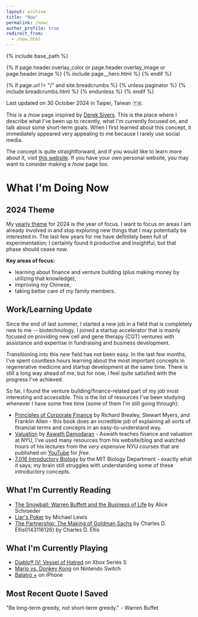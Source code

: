 ```yaml
---
layout: archive
title: "Now"
permalink: /now/
author_profile: true
redirect_from:
  - /now.html
---
```


{% include base_path %}

{% if page.header.overlay_color or page.header.overlay_image or page.header.image %}
  {% include page__hero.html %}
{% endif %}

{% if page.url != "/" and site.breadcrumbs %}
  {% unless paginator %}
    {% include breadcrumbs.html %}
  {% endunless %}
{% endif %}

Last updated on 30 October 2024 in Taipei, Taiwan 🇹🇼.

This is a /now page inspired by [Derek Sivers](https://sive.rs). This is the place where I describe what I've been up to recently, what I'm currently focused on, and talk about some short-term goals. When I first learned about this concept, it immediately appeared very appealing to me because I rarely use social media.

The concept is quite straightforward, and if you would like to learn more about it, visit [this website](https://nownownow.com/about). If you have your own personal website, you may want to consider making a /now page too.

# What I'm Doing Now

## 2024 Theme

My [yearly theme](https://www.youtube.com/watch?v=NVGuFdX5guE&embeds_referring_euri=https%3A%2F%2Fwww.themesystem.com%2F&source_ve_path=MjM4NTE&feature=emb_title) for 2024 is the year of focus. I want to focus on areas I am already involved in and stop exploring new things that I may potentially be interested in. The last few years for me have definitely been full of experimentation; I certainly found it productive and insightful, but that phase should cease now.

**Key areas of focus:**
- learning about finance and venture building (plus making money by utilizing that knowledge),
- improving my Chinese,
- taking better care of my family members.

## Work/Learning Update

Since the end of last summer, I started a new job in a field that is completely new to me -- biotechnology. I joined a startup accelerator that is mainly focused on providing new cell and gene therapy (CGT) ventures with assistance and expertise in fundraising and business development.

Transitioning into this new field has not been easy. In the last few months, I've spent countless hours learning about the most important concepts in regenerative medicine and startup development at the same time. There is still a long way ahead of me, but for now, I feel quite satisfied with the progress I've achieved.

So far, I found the venture building/finance-related part of my job most interesting and accessible. This is the list of resources I've been studying whenever I have some free time (some of them I'm still going through):
- [Principles of Corporate Finance](https://www.amazon.com/Principles-Corporate-Finance-Richard-Brealey/dp/1260565556) by Richard Brealey, Stewart Myers, and Franklin Allen - this book does an incredible job of explaining all sorts of financial terms and concepts in an easy-to-understand way.
- [Valuation](https://pages.stern.nyu.edu/~adamodar/New_Home_Page/equity.html) by [Aswath Damodaran](https://pages.stern.nyu.edu/~adamodar/) - Aswath teaches finance and valuation at NYU, I've used many resources from his website/blog and watched hours of his lectures from the *very expensive* NYU courses that are published on [YouTube](https://www.youtube.com/playlist?list=PLUkh9m2BorqkHJz49csCvaCXf3diCLRLl) for *free*.
- [7.016 Introductory Biology](https://ocw.mit.edu/courses/7-016-introductory-biology-fall-2018/) by the MIT Biology Department - exactly what it says; my brain still struggles with understanding some of these introductory concepts.

## What I'm Currently Reading

- [The Snowball: Warren Buffett and the Business of Life](https://www.amazon.com/Snowball-Warren-Buffett-Business-Life/dp/0553384619) by Alice Schroeder
- [Liar's Poker](https://www.amazon.com/Liars-Poker-Norton-Paperback-Michael/dp/039333869X_) by Michael Lewis
- [The Partnership: The Making of Goldman Sachs](https://www.amazon.com/Partnership-Making-Goldman-Sachs/dp/0143116126) by Charles D. Ellis0143116126) by Charles D. Ellis

## What I'm Currently Playing

- [Diablo® IV: Vessel of Hatred](https://www.xbox.com/en-US/games/store/diablo-iv-vessel-of-hatred-expansion-pack/9N6PP30W8MX5) on Xbox Series S
- [Mario vs. Donkey Kong](https://www.nintendo.com/us/store/products/mario-vs-donkey-kong-switch/?srsltid=AfmBOooqxyS1tA_5KAIq6eWP6rJ49HxFfmgt9ePSzojeCEQgLZzL3oDz) on Nintendo Switch
- [Balatro +](https://apps.apple.com/pl/app/balatro/id6502451661) on iPhone

## Most Recent Quote I Saved

"Be long-term greedy, not short-term greedy." - Warren Buffet